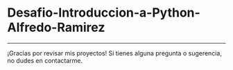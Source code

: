 # Desafio-Introduccion-a-Python-Alfredo-Ramirez
--------------------------------------------------------------
¡Gracias por revisar mis proyectos! Si tienes alguna pregunta o sugerencia, no dudes en contactarme.

